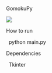 GomokuPy

![](Aspose.Words.43572305-7a7a-4dea-bddb-8432c7214e59.001.png)

How to run

` `python main.py

Dependencies

` `Tkinter
